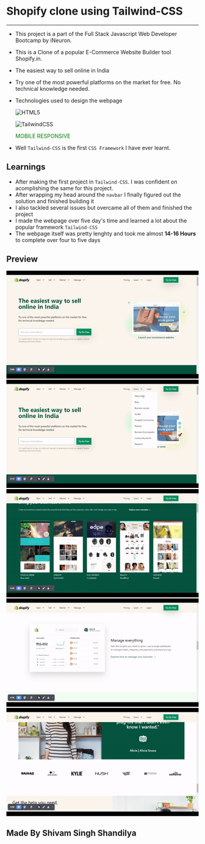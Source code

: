 # Shopify clone using Tailwind-CSS

---    

- This project is a part of the Full Stack Javascript Web   Developer Bootcamp by iNeuron.
- This is a Clone of a popular E-Commerce Website Builder tool Shopify.in.
- The easiest way to sell online in India
- Try one of the most powerful platforms on the market for free. No technical knowledge needed.
- Technologies used to design the webpage

  ![HTML5](https://img.shields.io/badge/html5-%23E34F26.svg?style=for-the-badge&logo=html5&logoColor=white)

  ![TailwindCSS](https://img.shields.io/badge/tailwindcss-%2338B2AC.svg?style=for-the-badge&logo=tailwind-css&logoColor=white)

  <p style="color: green">MOBILE RESPONSIVE</p>

- Well `Tailwind-CSS` is the first `CSS Framework` I have ever learnt.

## Learnings

- After making the first project in `Tailwind-CSS`. I was confident on acomplishing the same for this project.
- After wrapping my head around the `navbar` I finally figured out the solution and finished building it 
- I also tackled several issues but overcame all of them and finished the project
- I made the webpage over five day's time and learned a lot about the popular framework `Tailwind-CSS`
- The webpage itself was pretty lenghty and took me almost **14-16 Hours** to complete over four to five days

## Preview
![Gif](./gifOne.gif)
![Gif](./gifTwo.gif)
![Gif](./gifThree.gif)
![Gif](./gifFour.gif)
![Gif](./gifFive.gif)

## Made By Shivam Singh Shandilya
